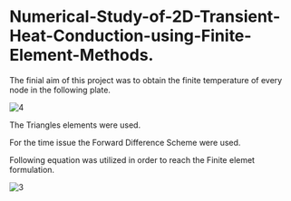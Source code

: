 # Numerical-Study-of-2D-Transient-Heat-Conduction-using-Finite-Element-Methods.

The finial aim of this project was to obtain the finite temperature of every node in the following plate. 

![4](https://user-images.githubusercontent.com/67462600/105824089-2cd7a400-5fd3-11eb-9044-3c364c92b65b.png)

The Triangles elements were used.

For the time issue the Forward Difference Scheme were used. 

Following equation was utilized in order to reach the Finite elemet formulation.

![3](https://user-images.githubusercontent.com/67462600/105823877-f568f780-5fd2-11eb-810f-fa64ebd63282.png)
